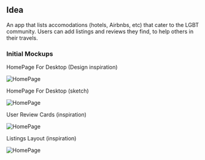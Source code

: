 ## Idea

An app that lists accomodations (hotels, Airbnbs, etc) that cater to the LGBT community. Users can add listings and reviews they find, to help others in their travels.


### Initial Mockups

HomePage For Desktop (Design inspiration)

![HomePage](https://user-images.githubusercontent.com/47091947/59206105-3d26db00-8b72-11e9-80ed-06206e01e742.png)

HomePage For Desktop (sketch)

![HomePage](https://user-images.githubusercontent.com/47091947/59206344-c211f480-8b72-11e9-9300-24b9aba1158c.jpg)


User Review Cards (inspiration)

![HomePage](https://user-images.githubusercontent.com/47091947/59206626-567c5700-8b73-11e9-9978-a9c4b83331d8.png)

Listings Layout (inspiration)

![HomePage](https://user-images.githubusercontent.com/47091947/59206669-6d22ae00-8b73-11e9-9b4c-26a2f00bdce0.png)

### 
